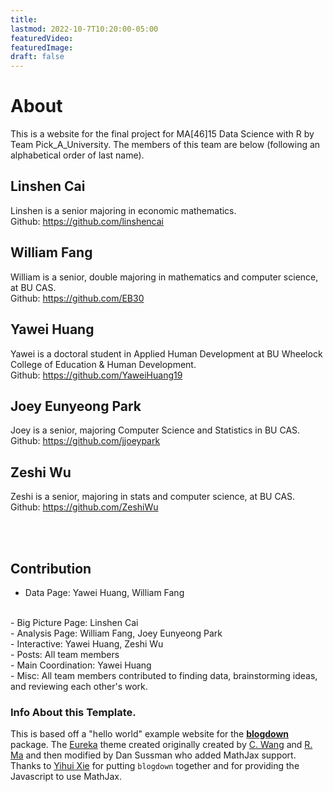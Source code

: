```yaml
---
title:
lastmod: 2022-10-7T10:20:00-05:00
featuredVideo:
featuredImage:
draft: false
---
```

  
# About
This is a website for the final project for MA[46]15 Data Science with R by Team Pick_A_University.
The members of this team are below (following an alphabetical order of last name).

## Linshen Cai

Linshen is a senior majoring in economic mathematics.
<br>
Github: https://github.com/linshencai


## William Fang

William is a senior, double majoring in mathematics and computer science, at BU CAS. 
<br>
Github: https://github.com/EB30

## Yawei Huang

Yawei is a doctoral student in Applied Human Development at BU Wheelock College of Education & Human Development.
<br>
Github: https://github.com/YaweiHuang19

## Joey Eunyeong Park

Joey is a senior, majoring Computer Science and Statistics in BU CAS.
<br>
Github: https://github.com/jjoeypark

## Zeshi Wu

Zeshi is a senior, majoring in stats and computer science, at BU CAS.
<br>
Github: https://github.com/ZeshiWu

<br>
<br>

## Contribution

- Data Page: Yawei Huang, William Fang
<br>
- Big Picture Page: Linshen Cai
<br>
- Analysis Page: William Fang, Joey Eunyeong Park
<br>
- Interactive: Yawei Huang, Zeshi Wu
<br>
- Posts: All team members
<br>
- Main Coordination: Yawei Huang
<br>
- Misc: All team members contributed to finding data, brainstorming ideas, and reviewing each other's work.

<br>

<!-- Please leave in the information below -->

### Info About this Template.

This is based off a "hello world" example website for the [**blogdown**](https://github.com/rstudio/blogdown) package. The [Eureka](https://www.wangchucheng.com/en/docs/eureka/) theme created originally created by  [C. Wang](https://www.wangchucheng.com/zh/) and [R. Ma](https://www.ruiqima.com/zh/) and then modified by Dan Sussman who added MathJax support. Thanks to [Yihui Xie](https://github.com/yihui/) for putting `blogdown` together and for providing the Javascript to use MathJax.
